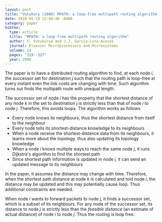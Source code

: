 ```yaml
---
layout: post
title: "Vutukury (2000) MPATH: a loop-free multipath routing algorithm (M&M)"
date: 2010-05-19 15:49:40 -0400
category: paper
bibtex:
  type: article
  title: "MPATH: a loop-free multipath routing algorithm"
  author: S. Vutukurya and J.J. Garcia-Luna-Aceves
  journal: Elsevier Microprocessors and Microsystems
  volume: 24
  pages: "319--327"
  year: 2000
---
```

The paper is to have a distributed routing algorithm to find, at each node $i$,
the successor set for destination $j$ such that the routing path is loop-free at
every instant even the link costs are changing with time. Such algorithm turns
out finds the multipath route with unequal length.

The successor set of node $i$ has the property that the shortest distance of any
node $k$ in the set to destination $j$ is strictly less than that of node $i$ to node
$j$. Therefore, this avoids loops. The algorithm works as follows

  - Every node knows its neighbours, thus the shortest distance from itself to the neighbour
  - Every node tells its shortest-distance knowledge to its neighbours
  - When a node receive the shortest-distance data from its neighbours, it learns more about the topology.
    thus also updating its topology knowledge
  - When a node $i$ knows multiple ways to reach the same node $j$, it runs Dijkstra's algorithm to find the
    shortest path
  - Since shortest path information is updated in node $i$, it can send an updated message to its neighbours

In the paper, it assumes the distance may change with time. Therefore, when the
shortest path distance at node $k$ is calculated and told node $i$, the
distance may be updated and this may potentially cause loop. Thus additional
constraints are needed.

When node $i$ wants to forward packets to node $j$, it finds a successor set,
which is a subset of its neighbours. For any node of the successor set, its
distance to node $j$ is strictly less than the *feasible distance* (an estimate
of actual distance) of node $i$ to node $j$. Thus the routing is loop free.
